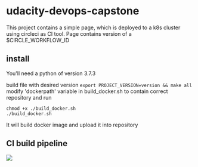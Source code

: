 # udacity-devops-capstone

This project contains a simple page, which is deployed to a k8s cluster using circleci as CI tool.
Page contains version of a $CIRCLE_WORKFLOW_ID

## install
You'll need a python of version 3.7.3

build file with desired version
```export PROJECT_VERSION=version && make all```
modify 'dockerpath' variable in build_docker.sh to contain correct repository and run
```
chmod +x ./build_docker.sh
./build_docker.sh
```
It will build docker image and upload it into repository

## CI build pipeline

![](screenshots/udacity_devlops_capstone_pipeline.png#resize50) 